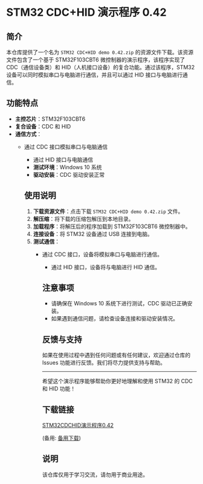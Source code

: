 # STM32 CDC+HID 演示程序 0.42

## 简介

本仓库提供了一个名为 `STM32 CDC+HID demo 0.42.zip` 的资源文件下载。该资源文件包含了一个基于 STM32F103CBT6 微控制器的演示程序，该程序实现了 CDC（通信设备类）和 HID（人机接口设备）的复合功能。通过该程序，STM32 设备可以同时模拟串口与电脑进行通信，并且可以通过 HID 接口与电脑进行通信。

## 功能特点

- **主控芯片**：STM32F103CBT6
- **复合设备**：CDC 和 HID
- **通信方式**：
  - 通过 CDC 接口模拟串口与电脑通信
    - 通过 HID 接口与电脑通信
    - **测试环境**：Windows 10 系统
    - **驱动安装**：CDC 驱动安装正常

    ## 使用说明

    1. **下载资源文件**：点击下载 `STM32 CDC+HID demo 0.42.zip` 文件。
    2. **解压缩**：将下载的压缩包解压到本地目录。
    3. **加载程序**：将解压后的程序加载到 STM32F103CBT6 微控制器中。
    4. **连接设备**：将 STM32 设备通过 USB 连接到电脑。
    5. **测试通信**：
       - 通过 CDC 接口，设备将模拟串口与电脑进行通信。
          - 通过 HID 接口，设备将与电脑进行 HID 通信。

          ## 注意事项

          - 请确保在 Windows 10 系统下进行测试，CDC 驱动已正确安装。
          - 如果遇到通信问题，请检查设备连接和驱动安装情况。

          ## 反馈与支持

          如果在使用过程中遇到任何问题或有任何建议，欢迎通过仓库的 Issues 功能进行反馈。我们将尽力提供支持与帮助。

          ---

          希望这个演示程序能够帮助你更好地理解和使用 STM32 的 CDC 和 HID 功能！

          ## 下载链接
          [STM32CDCHID演示程序0.42](https://pan.quark.cn/s/9857236b2f98) 

          (备用: [备用下载](https://pan.baidu.com/s/1HMJams_cK5QP-Sc1WNxe1A?pwd=1234))

          ## 说明

          该仓库仅用于学习交流，请勿用于商业用途。

